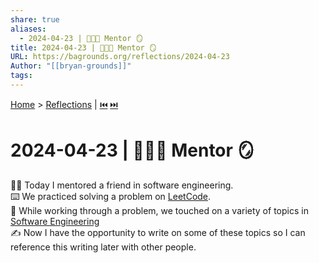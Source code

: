 ```yaml
---
share: true
aliases:
  - 2024-04-23 | 👩🏼‍🏫 Mentor 🪞
title: 2024-04-23 | 👩🏼‍🏫 Mentor 🪞
URL: https://bagrounds.org/reflections/2024-04-23
Author: "[[bryan-grounds]]"
tags:
---
```

[Home](../index.md) > [Reflections](./index.md) | [⏮️](./2024-04-21.md) [⏭️](./2024-04-28.md)  
# 2024-04-23 | 👩🏼‍🏫 Mentor 🪞  
🧑‍🏫 Today I mentored a friend in software engineering.  
⌨️ We practiced solving a problem on [LeetCode](https://leetcode.com).  
🤹 While working through a problem, we touched on a variety of topics in [Software Engineering](../topics/software-engineering.md)  
✍️ Now I have the opportunity to write on some of these topics so I can reference this writing later with other people.  
